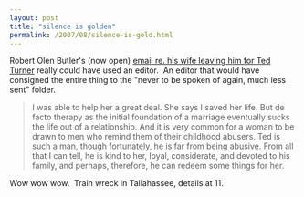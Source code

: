```yaml
---
layout: post
title: "silence is golden"
permalink: /2007/08/silence-is-gold.html
---
```


<p>Robert Olen Butler's (now open) <a href="http://gawker.com/news/money-changes-everything/elizabeth-dewberry-left-robert-olen-butler-to-join-ted-turners-collection-284346.php">email re. his wife leaving him for Ted Turner</a> really could have used an editor.&nbsp; An editor that would have consigned the entire thing to the &quot;never to be spoken of again, much less sent&quot; folder.</p><blockquote><p>I was able to help her a great deal. She says I saved her life. But de
facto therapy as the initial foundation of a marriage eventually sucks
the life out of a relationship. And it is very common for a woman to be
drawn to men who remind them of their childhood abusers. Ted is such a
man, though fortunately, he is far from being abusive. From all that I
can tell, he is kind to her, loyal, considerate, and devoted to his
family, and perhaps, therefore, he can redeem some things for her.</p></blockquote><p>Wow wow wow.&nbsp; Train wreck in Tallahassee, details at 11.</p>


